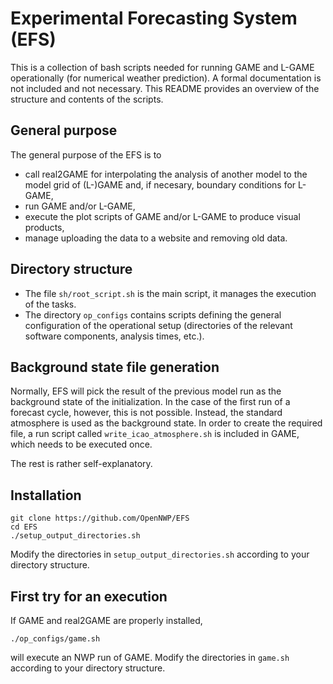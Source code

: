 # Experimental Forecasting System (EFS)

This is a collection of bash scripts needed for running GAME and L-GAME operationally (for numerical weather prediction). A formal documentation is not included and not necessary. This README provides an overview of the structure and contents of the scripts.

## General purpose

The general purpose of the EFS is to

* call real2GAME for interpolating the analysis of another model to the model grid of (L-)GAME and, if necesary, boundary conditions for L-GAME,
* run GAME and/or L-GAME,
* execute the plot scripts of GAME and/or L-GAME to produce visual products,
* manage uploading the data to a website and removing old data.

## Directory structure

* The file `sh/root_script.sh` is the main script, it manages the execution of the tasks.
* The directory `op_configs` contains scripts defining the general configuration of the operational setup (directories of the relevant software components, analysis times, etc.).

## Background state file generation

Normally, EFS will pick the result of the previous model run as the background state of the initialization. In the case of the first run of a forecast cycle, however, this is not possible. Instead, the standard atmosphere is used as the background state. In order to create the required file, a run script called `write_icao_atmosphere.sh` is included in GAME, which needs to be executed once.

The rest is rather self-explanatory.

## Installation

	git clone https://github.com/OpenNWP/EFS
	cd EFS
	./setup_output_directories.sh

Modify the directories in `setup_output_directories.sh` according to your directory structure.

## First try for an execution

If GAME and real2GAME are properly installed,

	./op_configs/game.sh

will execute an NWP run of GAME. Modify the directories in `game.sh` according to your directory structure.

